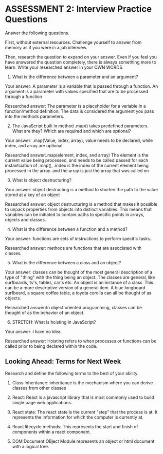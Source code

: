 # ASSESSMENT 2: Interview Practice Questions

Answer the following questions.

First, without external resources. Challenge yourself to answer from memory as if you were in a job interview.

Then, research the question to expand on your answer. Even if you feel you have answered the question completely, there is always something more to learn. Write your researched answer in your OWN WORDS.

1. What is the difference between a parameter and an argument?

  Your answer: A parameter is a variable that is passed through a function. An argument is a parameter with values specified that are to be processed through a function

  Researched answer: The parameter is a placeholder for a variable in a function/method definition. The data is considered the argument you pass into the methods parameters.



2. The JavaScript built in method .map() takes predefined parameters. What are they? Which are required and which are optional?

  Your answer: .map(Value, index, array), value needs to be declared, while index, and array are optional.

  Researched answer:.map(element, index, and array) The element is the current value being processed, and needs to be called passed for each instantciation of .map(), .index is the index of the current element being processed in the array. and the array is just the array that was called on



3. What is object destructuring?

  Your answer: object destructing is a method to shorten the path to the value stored at a key of an object

  Researched answer: object destructuring is a method that makes it possible to unpack properties from objects into distinct variables. This means that variables can be initiated to contain paths to specific points in arrays, objects and classes.



4. What is the difference between a function and a method?

  Your answer: functions are sets of instructions to perform specific tasks.

  Researched answer: methods are functions that are associated with classes. 



5. What is the difference between a class and an object?

  Your answer: classes can be thought of the most general description of a type of "thing" with the thing being an object. The classes are general, like surfboards, tv's, tables, car's etc. An object is an instance of a class. This can be a more descriptive version of a general item. A blue longboard surfboard, a square coffee table, a toyota corolla can all be thought of as objects.

  Researched answer:In object oriented programming, classes can be thought of as the behavior of an object. 



6. STRETCH: What is hoisting in JavaScript?

  Your answer: i have no idea. 

  Researched answer: Hoisting refers to when processes or functions can be called prior to being declared within the code. 



## Looking Ahead: Terms for Next Week

Research and define the following terms to the best of your ability.

1. Class Inheritance: inheritance is the mechanism where you can derive classes from other classes 

2. React: React is a javascript library that is most commonly used to build single page web applications.

3. React state: The react state is the current "step" that the process is at. It represents the information for which the computer is currently at. 

4. React lifecycle methods: This represents the start and finish of components within a react component. 

5. DOM:Document OBject Module represents an object or html document with a logical tree. 
